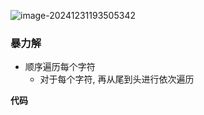 ![image-20241231193505342](D:\Majinliang\Documents\笔记\算法\LeetCode\Inbox\image-20241231193505342.png)

### 暴力解

- 顺序遍历每个字符
  - 对于每个字符, 再从尾到头进行依次遍历 

**代码**

```c

```

